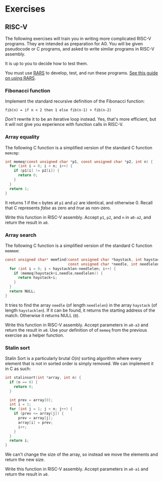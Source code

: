 # Exercises

## RISC-V

The following exercises will train you in writing more
complicated RISC-V programs.  They are intended as preparation for A0.
You will be given pseudocode or C programs, and asked to write similar
programs in RISC-V assembly.

It is up to you to decide how to test them.

You must use [RARS](https://github.com/TheThirdOne/rars) to develop,
test, and run these programs.  [See this guide on using
RARS](../../tools/rars.md).

### Fibonacci function

Implement the standard recursive definition of the Fibonacci function:

    fib(n) = if n < 2 then 1 else fib(n-1) + fib(n-2)

*Don't* rewrite it to be an iterative loop instead.  Yes, that's more
efficient, but it will not give you experience with function calls in
RISC-V.

### Array equality

The following C function is a simplified version of the standard C
function ``memcmp``:

```C
int memeq(const unsigned char *p1, const unsigned char *p2, int n) {
  for (int i = 0; i < n; i++) {
    if (p1[i] != p2[i]) {
      return 0;
    }
  }
  return 1;
}
```

It returns 1 if the `n` bytes at `p1` and `p2` are identical, and
otherwise 0.  Recall that C represents *false* as zero and *true* as
non-zero.

Write this function in RISC-V assembly.  Accept `p1`, `p2`, and `n` in
`a0-a2`, and return the result in `a0`.

### Array search

The following C function is a simplified version of the standard C
function `memmem`:

```C
const unsigned char* memfind(const unsigned char *haystack, int haystacklen,
                             const unsigned char *needle, int needlelen) {
  for (int i = 0; i < haystacklen-needlelen; i++) {
    if (memeq(haystack+i,needle,needlelen)) {
      return haystack+i;
    }
  }
  return NULL;
}
```

It tries to find the array `needle` (of length `needlelen`) in the
array `haystack` (of length `haystacklen`).  If it can be found, it
returns the starting address of the match.  Otherwise it returns NULL
(`0`).

Write this function in RISC-V assembly.  Accept parameters in `a0-a3`
and return the result in `a0`.  Use your definition of of `memeq` from
the previous exercise as a helper function.

### Stalin sort

Stalin Sort is a particularly brutal *O(n)* sorting algorithm where
every element that is not in sorted order is simply removed.  We can
implement it in C as such:

```C
int stalinsort(int *array, int n) {
  if (n == 0) {
    return 0;
  }

  int prev = array[0];
  int i = 1;
  for (int j = 1; j < n; j++) {
    if (prev <= array[j]) {
      prev = array[j];
      array[i] = prev;
      i++;
    }
  }
  return i;
}
```

We can't change the size of the array, so instead we move the elements
and return the new size.

Write this function in RISC-V assembly.  Accept parameters in `a0-a1`
and return the result in `a0`.
